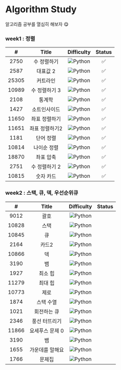 # Algorithm Study

알고리즘 공부를 열심히 해보자 😋

### week1 : 정렬

|   #   |     Title      |                               Difficulty                               | Status |
| :---: | :------------: | :--------------------------------------------------------------------: | :----: |
| 2750  |  수 정렬하기   | ![Python](https://img.shields.io/badge/BRONZE%20II-CD7F32?style=flat)  |   ✅   |
| 2587  |    대표값 2    | ![Python](https://img.shields.io/badge/BRONZE%20II-CD7F32?style=flat)  |   ✅   |
| 25305 |    커트라인    | ![Python](https://img.shields.io/badge/BRONZE%20II-CD7F32?style=flat)  |   ✅   |
| 10989 | 수 정렬하기 3  |  ![Python](https://img.shields.io/badge/BRONZE%20I-CD7F32?style=flat)  |   ✅   |
| 2108  |     통계학     | ![Python](https://img.shields.io/badge/SILVER%20III-A3A3A3?style=flat) |   ✅   |
| 1427  |  소트인사이드  |  ![Python](https://img.shields.io/badge/SILVER%20V-A3A3A3?style=flat)  |   ✅   |
| 11650 | 좌표 정렬하기  |  ![Python](https://img.shields.io/badge/SILVER%20V-A3A3A3?style=flat)  |   ✅   |
| 11651 | 좌표 정렬하기2 |  ![Python](https://img.shields.io/badge/SILVER%20V-A3A3A3?style=flat)  |   ✅   |
| 1181  |   단어 정렬    |  ![Python](https://img.shields.io/badge/SILVER%20V-A3A3A3?style=flat)  |   ✅   |
| 10814 |  나이순 정렬   |  ![Python](https://img.shields.io/badge/SILVER%20V-A3A3A3?style=flat)  |   ✅   |
| 18870 |   좌표 압축    | ![Python](https://img.shields.io/badge/SILVER%20II-A3A3A3?style=flat)  |   ✅   |
| 2751  | 수 정렬하기 2  |  ![Python](https://img.shields.io/badge/SILVER%20V-A3A3A3?style=flat)  |   ✅   |
| 10815 |   숫자 카드    |  ![Python](https://img.shields.io/badge/SILVER%20V-A3A3A3?style=flat)  |   ✅   |

### week2 : 스택, 큐, 덱, 우선순위큐

|   #   |     Title      |                               Difficulty                               | Status |
| :---: | :------------: | :--------------------------------------------------------------------: | :----: |
|9012|괄호| ![Python](https://img.shields.io/badge/SILVER%20IV-A3A3A3?style=flat)
|10828|스택|![Python](https://img.shields.io/badge/SILVER%20IV-A3A3A3?style=flat)
|10845|큐|![Python](https://img.shields.io/badge/SILVER%20IV-A3A3A3?style=flat)
|2164|카드2|![Python](https://img.shields.io/badge/SILVER%20IV-A3A3A3?style=flat)
|10866|덱|![Python](https://img.shields.io/badge/SILVER%20IV-A3A3A3?style=flat)
|3190|뱀|![Python](https://img.shields.io/badge/GOLD%20IV-D5A11E?style=flat)
|1927|최소 힙|![Python](https://img.shields.io/badge/SILVER%20II-A3A3A3?style=flat)
|11279|최대 힙|![Python](https://img.shields.io/badge/SILVER%20II-A3A3A3?style=flat)
|10773|제로|![Python](https://img.shields.io/badge/SILVER%20IV-A3A3A3?style=flat)
|1874|스택 수열|![Python](https://img.shields.io/badge/SILVER%20III-A3A3A3?style=flat)
|1021|회전하는 큐|![Python](https://img.shields.io/badge/SILVER%20IV-A3A3A3?style=flat)
|2346|풍선 터뜨리기|![Python](https://img.shields.io/badge/SILVER%20III-A3A3A3?style=flat)
|11866|요세푸스 문제 0|![Python](https://img.shields.io/badge/SILVER%20V-A3A3A3?style=flat)
|3190|뱀|![Python](https://img.shields.io/badge/GOLD%20IV-D5A11E?style=flat)
|1655|가운데를 말해요|![Python](https://img.shields.io/badge/GOLD%20II-D5A11E?style=flat)
|1766|문제집|![Python](https://img.shields.io/badge/GOLD%20II-D5A11E?style=flat)

<!--
금: #D5A11E
은: #A3A3A3
동: #CD7F32
I	11
2	II
3	III
4	IV
5	V
-->
